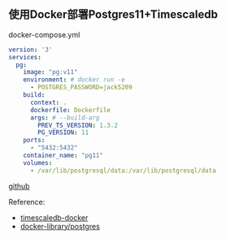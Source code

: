 ## 使用Docker部署Postgres11+Timescaledb

docker-compose.yml

```yml
version: '3'
services:
  pg:
    image: "pg:v11"
    environment: # docker run -e
      - POSTGRES_PASSWORD=jack5209
    build:
      context: .
      dockerfile: Dockerfile
      args: # --build-arg
        PREV_TS_VERSION: 1.3.2
        PG_VERSION: 11
    ports:
      - "5432:5432"
    container_name: "pg11"
    volumes:
      - /var/lib/postgresql/data:/var/lib/postgresql/data
```

[github](https://github.com/jack5209/timescaledb-docker)

Reference:

- [timescaledb-docker](https://github.com/timescale/timescaledb-docker)
- [docker-library/postgres](https://github.com/docker-library/postgres/blob/0d0485cb02e526f5a240b7740b46c35404aaf13f/11/alpine/Dockerfile)
